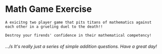 # Math Game Exercise

`A exicitng two player game that pits titans of mathematics against each other in a grueling duel to the death!!`

 `Destroy your firends' confidence in their mathematical competency!`
 
 
###### .../s It's really just a series of simple addition questions. Have a great day!
